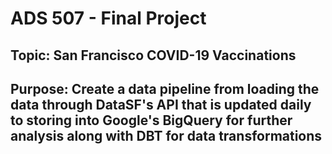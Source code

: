 # ADS 507 - Final Project 

## Topic: San Francisco COVID-19 Vaccinations


## Purpose: Create a data pipeline from loading the data through DataSF's API that is updated daily to storing into Google's BigQuery for further analysis along with DBT for data transformations
